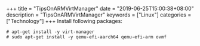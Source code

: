 +++
title = "TipsOnARMVirtManager"
date = "2019-06-25T15:00:38+08:00"
description = "TipsOnARMVirtManager"
keywords = ["Linux"]
categories = ["Technology"]
+++
Install following packages:    

```
# apt-get install -y virt-manager 
# sudo apt-get install -y qemu-efi-aarch64 qemu-efi-arm ovmf
```

